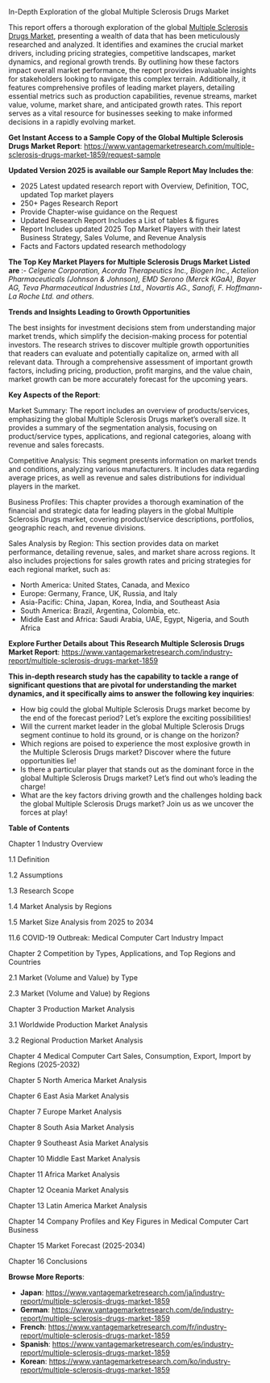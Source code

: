 In-Depth Exploration of the global Multiple Sclerosis Drugs Market

This report offers a thorough exploration of the global <a href="https://www.vantagemarketresearch.com/industry-report/multiple-sclerosis-drugs-market-1859">Multiple Sclerosis Drugs Market</a>, presenting a wealth of data that has been meticulously researched and analyzed. It identifies and examines the crucial market drivers, including pricing strategies, competitive landscapes, market dynamics, and regional growth trends. By outlining how these factors impact overall market performance, the report provides invaluable insights for stakeholders looking to navigate this complex terrain. Additionally, it features comprehensive profiles of leading market players, detailing essential metrics such as production capabilities, revenue streams, market value, volume, market share, and anticipated growth rates. This report serves as a vital resource for businesses seeking to make informed decisions in a rapidly evolving market.

<strong>Get Instant Access to a Sample Copy of the Global Multiple Sclerosis Drugs Market Report</strong>: <a href="https://www.vantagemarketresearch.com/multiple-sclerosis-drugs-market-1859/request-sample">https://www.vantagemarketresearch.com/multiple-sclerosis-drugs-market-1859/request-sample</a>

<strong>Updated Version 2025 is available our Sample Report May Includes the</strong>:
<ul>
 	<li>2025 Latest updated research report with Overview, Definition, TOC, updated Top market players</li>
 	<li>250+ Pages Research Report</li>
 	<li>Provide Chapter-wise guidance on the Request</li>
 	<li>Updated Research Report Includes a List of tables &amp; figures</li>
 	<li>Report Includes updated 2025 Top Market Players with their latest Business Strategy, Sales Volume, and Revenue Analysis</li>
 	<li>Facts and Factors updated research methodology</li>
</ul>

<strong>The Top Key Market Players for Multiple Sclerosis Drugs Market Listed are </strong>:- <em>Celgene Corporation, Acorda Therapeutics Inc., Biogen Inc., Actelion Pharmaceuticals (Johnson &amp; Johnson), EMD Serono (Merck KGaA), Bayer AG, Teva Pharmaceutical Industries Ltd., Novartis AG., Sanofi, F. Hoffmann-La Roche Ltd. and others.</em>

<strong>Trends and Insights Leading to Growth Opportunities</strong>

The best insights for investment decisions stem from understanding major market trends, which simplify the decision-making process for potential investors. The research strives to discover multiple growth opportunities that readers can evaluate and potentially capitalize on, armed with all relevant data. Through a comprehensive assessment of important growth factors, including pricing, production, profit margins, and the value chain, market growth can be more accurately forecast for the upcoming years.

<strong>Key Aspects of the Report</strong>:

Market Summary: The report includes an overview of products/services, emphasizing the global Multiple Sclerosis Drugs market’s overall size. It provides a summary of the segmentation analysis, focusing on product/service types, applications, and regional categories, aloang with revenue and sales forecasts.

Competitive Analysis: This segment presents information on market trends and conditions, analyzing various manufacturers. It includes data regarding average prices, as well as revenue and sales distributions for individual players in the market.

Business Profiles: This chapter provides a thorough examination of the financial and strategic data for leading players in the global Multiple Sclerosis Drugs market, covering product/service descriptions, portfolios, geographic reach, and revenue divisions.

Sales Analysis by Region: This section provides data on market performance, detailing revenue, sales, and market share across regions. It also includes projections for sales growth rates and pricing strategies for each regional market, such as:
<ul>
 	<li>North America: United States, Canada, and Mexico</li>
 	<li>Europe: Germany, France, UK, Russia, and Italy</li>
 	<li>Asia-Pacific: China, Japan, Korea, India, and Southeast Asia</li>
 	<li>South America: Brazil, Argentina, Colombia, etc.</li>
 	<li>Middle East and Africa: Saudi Arabia, UAE, Egypt, Nigeria, and South Africa</li>
</ul>


<strong>Explore Further Details about This Research Multiple Sclerosis Drugs Market Report</strong>: <a href="https://www.vantagemarketresearch.com/industry-report/multiple-sclerosis-drugs-market-1859">https://www.vantagemarketresearch.com/industry-report/multiple-sclerosis-drugs-market-1859</a>



<strong>This in-depth research study has the capability to tackle a range of significant questions that are pivotal for understanding the market dynamics, and it specifically aims to answer the following key inquiries</strong>:
<ul>
 	<li>How big could the global Multiple Sclerosis Drugs market become by the end of the forecast period? Let’s explore the exciting possibilities!</li>
 	<li>Will the current market leader in the global Multiple Sclerosis Drugs segment continue to hold its ground, or is change on the horizon?</li>
 	<li>Which regions are poised to experience the most explosive growth in the Multiple Sclerosis Drugs market? Discover where the future opportunities lie!</li>
 	<li>Is there a particular player that stands out as the dominant force in the global Multiple Sclerosis Drugs market? Let’s find out who’s leading the charge!</li>
 	<li>What are the key factors driving growth and the challenges holding back the global Multiple Sclerosis Drugs market? Join us as we uncover the forces at play!</li>
</ul>
<strong>Table of Contents</strong>

Chapter 1 Industry Overview

1.1 Definition

1.2 Assumptions

1.3 Research Scope

1.4 Market Analysis by Regions

1.5 Market Size Analysis from 2025 to 2034

11.6 COVID-19 Outbreak: Medical Computer Cart Industry Impact

Chapter 2 Competition by Types, Applications, and Top Regions and Countries

2.1 Market (Volume and Value) by Type

2.3 Market (Volume and Value) by Regions

Chapter 3 Production Market Analysis

3.1 Worldwide Production Market Analysis

3.2 Regional Production Market Analysis

Chapter 4 Medical Computer Cart Sales, Consumption, Export, Import by Regions (2025-2032)

Chapter 5 North America Market Analysis

Chapter 6 East Asia Market Analysis

Chapter 7 Europe Market Analysis

Chapter 8 South Asia Market Analysis

Chapter 9 Southeast Asia Market Analysis

Chapter 10 Middle East Market Analysis

Chapter 11 Africa Market Analysis

Chapter 12 Oceania Market Analysis

Chapter 13 Latin America Market Analysis

Chapter 14 Company Profiles and Key Figures in Medical Computer Cart Business

Chapter 15 Market Forecast (2025-2034)

Chapter 16 Conclusions

<strong>Browse More Reports</strong>:
<ul>
 	<li><strong>Japan</strong>: <a href="https://www.vantagemarketresearch.com/ja/industry-report/multiple-sclerosis-drugs-market-1859">https://www.vantagemarketresearch.com/ja/industry-report/multiple-sclerosis-drugs-market-1859</a></li>
 	<li><strong>German</strong>: <a href="https://www.vantagemarketresearch.com/de/industry-report/multiple-sclerosis-drugs-market-1859">https://www.vantagemarketresearch.com/de/industry-report/multiple-sclerosis-drugs-market-1859</a></li>
 	<li><strong>French</strong>: <a href="https://www.vantagemarketresearch.com/fr/industry-report/multiple-sclerosis-drugs-market-1859">https://www.vantagemarketresearch.com/fr/industry-report/multiple-sclerosis-drugs-market-1859</a></li>
 	<li><strong>Spanish</strong>: <a href="https://www.vantagemarketresearch.com/es/industry-report/multiple-sclerosis-drugs-market-1859">https://www.vantagemarketresearch.com/es/industry-report/multiple-sclerosis-drugs-market-1859</a></li>
 	<li><strong>Korean</strong>: <a href="https://www.vantagemarketresearch.com/ko/industry-report/multiple-sclerosis-drugs-market-1859">https://www.vantagemarketresearch.com/ko/industry-report/multiple-sclerosis-drugs-market-1859</a></li>
</ul>
